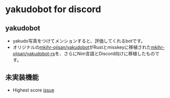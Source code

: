 # yakudobot for discord

## yakudobot
- yakudo写真をつけてメンションすると、評価してくれるbotです。
- オリジナルの[mkihr-ojisan/yakudobot](https://github.com/mkihr-ojisan/yakudobot)がRustとmisskeyに移植された[mkihr-ojisan/yakudobot-rs](https://github.com/mkihr-ojisan/yakudobot_rs)を、さらにNim言語とDiscord向けに移植したものです。

## 未実装機能
- Highest score [issue](https://github.com/idunafu/yakudobot_discord/issues/1)
